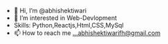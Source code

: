 - 👋 Hi, I’m @abhishektiwari
- 👀 I’m interested in Web-Devlopment
- Skills: Python,Reactjs,Html,CSS,MySql
- 📫 How to reach me ...abhishektiwarifh@gmail.com

<!---
fhabhishektiwari/fhabhishektiwari is a ✨ special ✨ repository because its `README.md` (this file) appears on your GitHub profile.
You can click the Preview link to take a look at your changes.
--->
